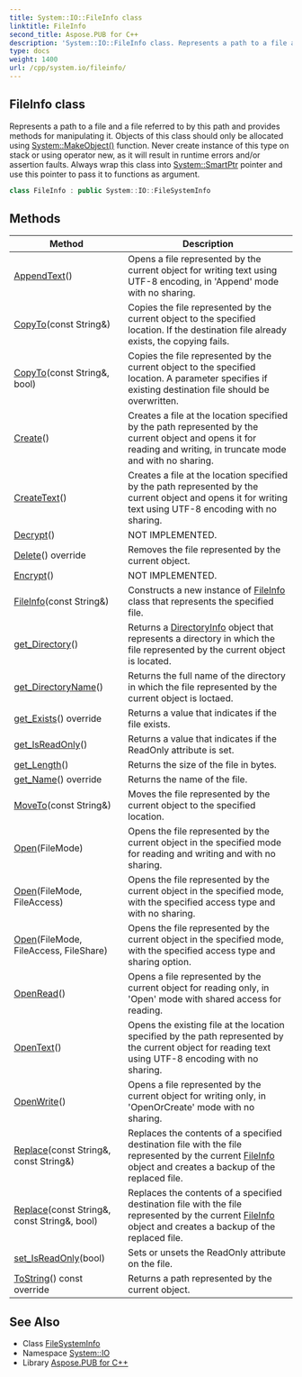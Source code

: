 ```yaml
---
title: System::IO::FileInfo class
linktitle: FileInfo
second_title: Aspose.PUB for C++
description: 'System::IO::FileInfo class. Represents a path to a file and a file referred to by this path and provides methods for manipulating it. Objects of this class should only be allocated using System::MakeObject() function. Never create instance of this type on stack or using operator new, as it will result in runtime errors and/or assertion faults. Always wrap this class into System::SmartPtr pointer and use this pointer to pass it to functions as argument in C++.'
type: docs
weight: 1400
url: /cpp/system.io/fileinfo/
---
```

## FileInfo class


Represents a path to a file and a file referred to by this path and provides methods for manipulating it. Objects of this class should only be allocated using [System::MakeObject()](../../system/makeobject/) function. Never create instance of this type on stack or using operator new, as it will result in runtime errors and/or assertion faults. Always wrap this class into [System::SmartPtr](../../system/smartptr/) pointer and use this pointer to pass it to functions as argument.

```cpp
class FileInfo : public System::IO::FileSystemInfo
```

## Methods

| Method | Description |
| --- | --- |
| [AppendText](./appendtext/)() | Opens a file represented by the current object for writing text using UTF-8 encoding, in 'Append' mode with no sharing. |
| [CopyTo](./copyto/)(const String\&) | Copies the file represented by the current object to the specified location. If the destination file already exists, the copying fails. |
| [CopyTo](./copyto/)(const String\&, bool) | Copies the file represented by the current object to the specified location. A parameter specifies if existing destination file should be overwritten. |
| [Create](./create/)() | Creates a file at the location specified by the path represented by the current object and opens it for reading and writing, in truncate mode and with no sharing. |
| [CreateText](./createtext/)() | Creates a file at the location specified by the path represented by the current object and opens it for writing text using UTF-8 encoding with no sharing. |
| [Decrypt](./decrypt/)() | NOT IMPLEMENTED. |
| [Delete](./delete/)() override | Removes the file represented by the current object. |
| [Encrypt](./encrypt/)() | NOT IMPLEMENTED. |
| [FileInfo](./fileinfo/)(const String\&) | Constructs a new instance of [FileInfo](./) class that represents the specified file. |
| [get_Directory](./get_directory/)() | Returns a [DirectoryInfo](../directoryinfo/) object that represents a directory in which the file represented by the current object is located. |
| [get_DirectoryName](./get_directoryname/)() | Returns the full name of the directory in which the file represented by the current object is loctaed. |
| [get_Exists](./get_exists/)() override | Returns a value that indicates if the file exists. |
| [get_IsReadOnly](./get_isreadonly/)() | Returns a value that indicates if the ReadOnly attribute is set. |
| [get_Length](./get_length/)() | Returns the size of the file in bytes. |
| [get_Name](./get_name/)() override | Returns the name of the file. |
| [MoveTo](./moveto/)(const String\&) | Moves the file represented by the current object to the specified location. |
| [Open](./open/)(FileMode) | Opens the file represented by the current object in the specified mode for reading and writing and with no sharing. |
| [Open](./open/)(FileMode, FileAccess) | Opens the file represented by the current object in the specified mode, with the specified access type and with no sharing. |
| [Open](./open/)(FileMode, FileAccess, FileShare) | Opens the file represented by the current object in the specified mode, with the specified access type and sharing option. |
| [OpenRead](./openread/)() | Opens a file represented by the current object for reading only, in 'Open' mode with shared access for reading. |
| [OpenText](./opentext/)() | Opens the existing file at the location specified by the path represented by the current object for reading text using UTF-8 encoding with no sharing. |
| [OpenWrite](./openwrite/)() | Opens a file represented by the current object for writing only, in 'OpenOrCreate' mode with no sharing. |
| [Replace](./replace/)(const String\&, const String\&) | Replaces the contents of a specified destination file with the file represented by the current [FileInfo](./) object and creates a backup of the replaced file. |
| [Replace](./replace/)(const String\&, const String\&, bool) | Replaces the contents of a specified destination file with the file represented by the current [FileInfo](./) object and creates a backup of the replaced file. |
| [set_IsReadOnly](./set_isreadonly/)(bool) | Sets or unsets the ReadOnly attribute on the file. |
| [ToString](./tostring/)() const override | Returns a path represented by the current object. |
## See Also

* Class [FileSystemInfo](../filesysteminfo/)
* Namespace [System::IO](../)
* Library [Aspose.PUB for C++](../../)
